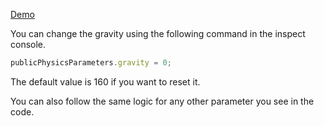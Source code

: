 [Demo](https://rangarajanpraneeth.github.io/canvas-cloth-simulation/)

You can change the gravity using the following command in the inspect console.

```javascript
publicPhysicsParameters.gravity = 0;
```

The default value is 160 if you want to reset it.

You can also follow the same logic for any other parameter you see in the code.
